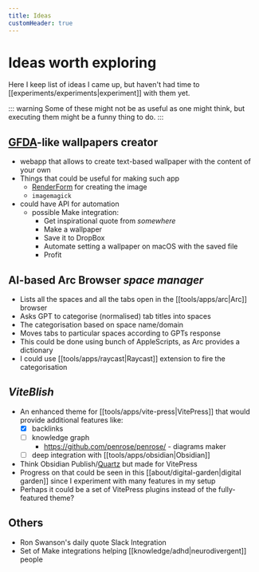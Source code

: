 ```yaml
---
title: Ideas
customHeader: true
---
```


# Ideas worth exploring

Here I keep list of ideas I came up, but haven't had time to [[experiments/experiments|experiment]] with them yet.

::: warning
Some of these might not be as useful as one might think, but executing them might be a funny thing to do.
:::

## [GFDA](https://gfda.co/)-like wallpapers creator

- webapp that allows to create text-based wallpaper with the content of your own
- Things that could be useful for making such app
  - [RenderForm](https://renderform.io) for creating the image
  - `imagemagick`
- could have API for automation
  - possible Make integration:
    - Get inspirational quote from _somewhere_
    - Make a wallpaper
    - Save it to DropBox
    - Automate setting a wallpaper on macOS with the saved file
    - Profit

## AI-based Arc Browser _space manager_

- Lists all the spaces and all the tabs open in the [[tools/apps/arc|Arc]] browser
- Asks GPT to categorise (normalised) tab titles into spaces
- The categorisation based on space name/domain
- Moves tabs to particular spaces according to GPTs response
- This could be done using bunch of AppleScripts, as Arc provides a dictionary
- I could use [[tools/apps/raycast|Raycast]] extension to fire the categorisation

## _ViteBlish_

- An enhanced theme for [[tools/apps/vite-press|VitePress]] that would provide additional features like:
  - [x] backlinks
  - [ ] knowledge graph
    - https://github.com/penrose/penrose/ - diagrams maker
  - [ ] deep integration with [[tools/apps/obsidian|Obsidian]]
- Think Obsidian Publish/[Quartz](https://quartz.jzhao.xyz/) but made for VitePress
- Progress on that could be seen in this [[about/digital-garden|digital garden]] since I experiment with many features in my setup
- Perhaps it could be a set of VitePress plugins instead of the fully-featured theme?

## Others

- Ron Swanson's daily quote Slack Integration
- Set of Make integrations helping [[knowledge/adhd|neurodivergent]] people
